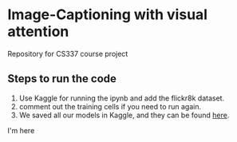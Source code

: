 # Image-Captioning with visual attention
Repository for CS337 course project

## Steps to run the code
1. Use Kaggle for running the ipynb and add the flickr8k dataset.
2. comment out the training cells if you need to run again.
3. We saved all our models in Kaggle, and they can be found [here](https://www.kaggle.com/datasets/pagoti/models).

I'm here 

